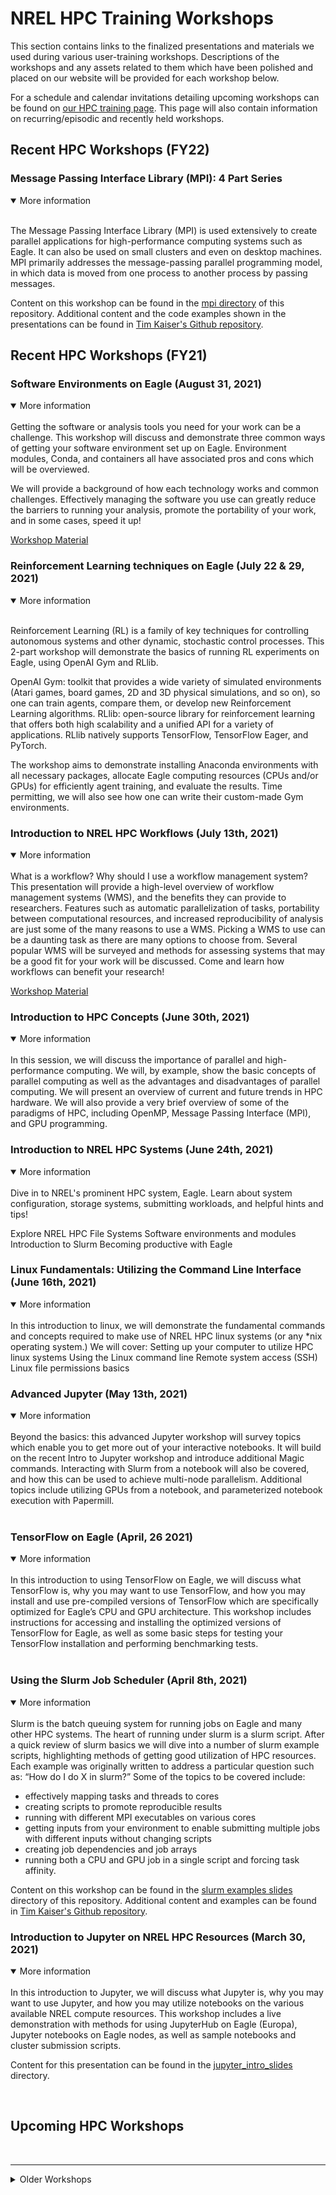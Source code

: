 # NREL HPC Training Workshops 

This section contains links to the finalized presentations and materials we used 
during various user-training workshops. Descriptions of the workshops and any assets 
related to them which have been polished and placed on our website will be provided for each workshop below.

For a schedule and calendar invitations detailing upcoming workshops can be found 
on [our HPC training page](https://www.nrel.gov/hpc/training.html "NREL HPC training"). This page will 
also contain information on recurring/episodic and recently held workshops.

## Recent HPC Workshops (FY22)

### Message Passing Interface Library (MPI): 4 Part Series
<details open>
<summary>More information</summary>
<br>
 
The Message Passing Interface Library (MPI) is used extensively to create parallel applications for high-performance computing systems such as Eagle. It can also be used on small clusters and even on desktop machines. MPI primarily addresses the message-passing parallel programming model, in which data is moved from one process to another process by passing messages.
 
Content on this workshop can be found in the [mpi directory](mpi_series) of this repository. Additional content and the code examples shown in the presentations can be found in [Tim Kaiser's Github repository](https://github.com/timkphd/examples/tree/master/mpi).


</details>

## Recent HPC Workshops (FY21)


### Software Environments on Eagle (August 31, 2021)
<details open>
<summary>More information</summary>
<br>
Getting the software or analysis tools you need for your work can be a challenge. This workshop will discuss and demonstrate three common ways of getting your software environment set up on Eagle. Environment modules, Conda, and containers all have associated pros and cons which will be overviewed.

We will provide a background of how each technology works and common challenges. Effectively managing the software you use can greatly reduce the barriers to running your analysis, promote the portability of your work, and in some cases, speed it up!

[Workshop Material](./software_envs)
</details>

### Reinforcement Learning techniques on Eagle (July 22 & 29, 2021)

<details open>
<summary>More information</summary>
<br>

Reinforcement Learning (RL) is a family of key techniques for controlling autonomous systems and other dynamic, stochastic control processes. This 2-part workshop will demonstrate the basics of running RL experiments on Eagle, using OpenAI Gym and RLlib.
 
OpenAI Gym: toolkit that provides a wide variety of simulated environments (Atari games, board games, 2D and 3D physical simulations, and so on), so one can train agents, compare them, or develop new Reinforcement Learning algorithms.
RLlib: open-source library for reinforcement learning that offers both high scalability and a unified API for a variety of applications. RLlib natively supports TensorFlow, TensorFlow Eager, and PyTorch.
 
The workshop aims to demonstrate installing Anaconda environments with all necessary packages, allocate Eagle computing resources (CPUs and/or GPUs) for efficiently agent training, and evaluate the results. Time permitting, we will also see how one can write their custom-made Gym environments.
</details>

### Introduction to NREL HPC Workflows (July 13th, 2021)
<details open>
<summary>More information</summary>
<br>
What is a workflow? Why should I use a workflow management system? This presentation will provide a high-level overview of workflow management systems (WMS), and the benefits they can provide to researchers. Features such as automatic parallelization of tasks, portability between computational resources, and increased reproducibility of analysis are just some of the many reasons to use a WMS. Picking a WMS to use can be a daunting task as there are many options to choose from. Several popular WMS will be surveyed and methods for assessing systems that may be a good fit for your work will be discussed. Come and learn how workflows can benefit your research!

[Workshop Material](./intro_to_workflows)
</details>

### Introduction to HPC Concepts (June 30th, 2021)
<details open>
<summary>More information</summary>
<br>
In this session, we will discuss the importance of parallel and high-performance computing. We will, by example, show the basic concepts of parallel computing as well as the advantages and disadvantages of parallel computing. We will present an overview of current and future trends in HPC hardware. We will also provide a very brief overview of some of the paradigms of HPC, including OpenMP, Message Passing Interface (MPI), and GPU programming.
</details>

### Introduction to NREL HPC Systems (June 24th, 2021)
<details open>
<summary>More information</summary>
<br>
Dive in to NREL's prominent HPC system, Eagle. Learn about system configuration, storage systems, submitting workloads, and helpful hints and tips!

Explore NREL HPC File Systems
Software environments and modules
Introduction to Slurm
Becoming productive with Eagle
</details>

### Linux Fundamentals: Utilizing the Command Line Interface (June 16th, 2021)
<details open>
<summary>More information</summary>
<br>
In this introduction to linux, we will demonstrate the fundamental commands and concepts required to make use of NREL HPC linux systems (or any *nix operating system.) We will cover:
Setting up your computer to utilize HPC linux systems
Using the Linux command line
Remote system access (SSH)
Linux file permissions basics
</details>

### Advanced Jupyter (May 13th, 2021)
<details open>
<summary>More information</summary>
<br>
Beyond the basics: this advanced Jupyter workshop will survey topics which enable you to get more out of your interactive notebooks. It will build on the recent Intro to Jupyter workshop and introduce additional Magic commands. Interacting with Slurm from a notebook will also be covered, and how this can be used to achieve multi-node parallelism. Additional topics include utilizing GPUs from a notebook, and parameterized notebook execution with Papermill.
</details>

<br>

### TensorFlow on Eagle (April, 26 2021)
<details open>
<summary>More information</summary>
<br>
In this introduction to using TensorFlow on Eagle, we will discuss what TensorFlow is, why you may want to use TensorFlow, and how you may install and use pre-compiled versions of TensorFlow which are specifically optimized for Eagle’s CPU and GPU architecture. This workshop includes instructions for accessing and installing the optimized versions of TensorFlow for Eagle, as well as some basic steps for testing your TensorFlow installation and performing benchmarking tests.
</details>

<br>

### Using the Slurm Job Scheduler (April 8th, 2021)

<details open>
<summary>More information</summary>
<br>
Slurm is the batch queuing system for running jobs on Eagle and many other HPC systems. The heart of running under slurm is a slurm script. After a quick review of slurm basics we will dive into a number of slurm example scripts, highlighting methods of getting good utilization of HPC resources. Each example was originally written to address a particular question such as: “How do I do X in slurm?” Some of the topics to be covered include:

- effectively mapping tasks and threads to cores
- creating scripts to promote reproducible results
- running with different MPI executables on various cores
- getting inputs from your environment to enable submitting multiple jobs with different inputs without changing scripts
- creating job dependencies and job arrays
- running both a CPU and GPU job in a single script and forcing task affinity.  

Content on this workshop can be found in the [slurm examples slides](slurm_examples_slides) directory of this repository.
Additional content and examples can be found in [Tim Kaiser's Github repository](https://github.com/timkphd/examples/tree/master/tims_tools).

</details>




### Introduction to Jupyter on NREL HPC Resources (March 30, 2021)

<details open>
<summary>More information</summary>
<br>
In this introduction to Jupyter, we will discuss what Jupyter is, why you may 
want to use Jupyter, and how you may utilize notebooks on the various available 
NREL compute resources. This workshop includes a live demonstration with methods 
for using JupyterHub on Eagle (Europa), Jupyter notebooks on Eagle nodes, as well as 
sample notebooks and cluster submission scripts.

Content for this presentation can be found in the [jupyter_intro_slides](jupyter_intro_slides) directory.


</details>

<br>

## Upcoming HPC Workshops




<br>

---

<details>

<summary> Older Workshops </summary>
<br>

### Workshop - Slurm: Advanced Techniques (held March 20th, 2019)
<details>
<summary>More information</summary>
<br>

The second of our series, Eagle Workshop - Advanced Slurm Techniques, covered topics beneficial for job management:

* Job monitoring and forensics: usage examples on sreport, sacct, sinfo, and sview (FastX)
* Advanced srun and sbatch functions (flags)
* Parallelizing with SLURM
* Remote exclusive GPU usage, requesting GPU nodes.

The resources used during this presentation are available here:

* [Presentation Slides](https://www.nrel.gov/hpc/assets/pdfs/slurm-advanced-topics.pdf)

</details>


### Workshop - Slurm: New NREL Capabilities (held March 8th, 2019)

<details>
<summary>More information</summary>
<br>

This workshop covered the following features which are new to the NREL HPC workflow relative to what was possible on Peregrine and its job scheduler:

*   Basic Slurm core functionality overview
*   Slurm partitions - request by features
    *   Effective queue partition requests
    *   Request by resource needs
        *   GPU compute nodes
        *   Local scratch
        *   Memory requirements
*   Job dependencies and job arrays
*   Job steps
*   Job monitoring and basic troubleshooting. 

The resources used during this presentation are available here:

* [New Features Offered by Slurm - Presentation Slides](https://www.nrel.gov/hpc/assets/pdfs/slurm-new-nrel-capabilities-presentation.pdf)

</details>

### Transition from Peregrine to Eagle (held January 11th, 2019)

<details>
<summary>More information</summary>
<br>

The HPC Operations team held workshops for providing live assistance with acclimating to Eagle, and is developing similar sessions to help users get the most out of HPC resources. The resources used during these presentations are available here:

* [Transitioning from Peregrine to Eagle - Presentation Slides](https://www.nrel.gov/hpc/assets/pdfs/peregrine-to-eagle-transition-presentation.pdf "Peregrine to Eagle Presentation Slides")
* [Separate instructions for how to use Globus to migrate files quickly and reliably](https://www.nrel.gov/hpc/assets/pdfs/using-globus-to-move-data-from-peregrine-to-eagle.pdf)
* [PBS to Slurm Analogous Command Cheat Sheet](https://www.nrel.gov/hpc/assets/pdfs/pbs-to-slurm-translation-sheet.pdf)

</details>

</details>

